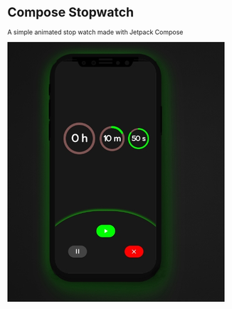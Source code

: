 # Compose Stopwatch
 A simple animated stop watch made with Jetpack Compose
 
 <img src="Picsart_22-06-02_00-48-38-867.jpg"/>
